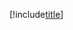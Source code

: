 <!-- markdownlint-disable MD041 -->
[!include[title](../CHANGELOG.md)]
<!-- markdownlint-disable MD041 -->
